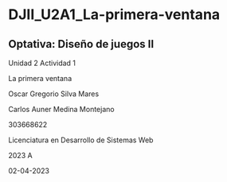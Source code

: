 # DJII_U2A1_La-primera-ventana

## Optativa: Diseño de juegos II

Unidad 2 Actividad 1

La primera ventana

Oscar Gregorio Silva Mares

Carlos Auner Medina Montejano

303668622

Licenciatura en Desarrollo de Sistemas Web

2023 A

02-04-2023

